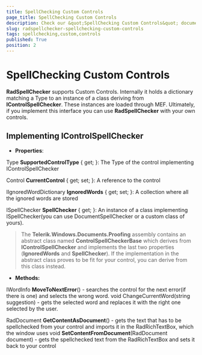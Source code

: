 ```yaml
---
title: SpellChecking Custom Controls
page_title: SpellChecking Custom Controls
description: Check our &quot;SpellChecking Custom Controls&quot; documentation article for the RadSpellChecker WPF control.
slug: radspellchecker-spellchecking-custom-controls
tags: spellchecking,custom,controls
published: True
position: 2
---
```


# SpellChecking Custom Controls




__RadSpellChecker__ supports Custom Controls. Internally it holds a dictionary matching a Type to an instance of a class deriving from __IControlSpellChecker__. These instances are loaded through MEF. Ultimately, if you implement this interface you can use __RadSpellChecker__ with your own controls.

##  __Implementing IControlSpellChecker__

* __Properties__:

Type __SupportedControlType__ { get; }: The Type of the control implementing IControlSpellChecker

Control __CurrentControl__ { get; set; }: A reference to the control

IIgnoredWordDictionary __IgnoredWords__ { get; set; }: A collection where all the ignored words are stored

ISpellChecker __SpellChecker__ { get; }: An instance of a class implementing ISpellChecker(you can use DocumentSpellChecker or a custom class of yours).  

> The __Telerik.Windows.Documents.Proofing__ assembly contains an abstract class named __ControlSpellCheckerBase__ which derives from __IControlSpellChecker__ and implements the last two properties (__IgnoredWords__ and __SpellChecker__). If the implementation in the abstract class proves to be fit for your control, you can derive from this class instead.

* __Methods:__

IWordInfo __MoveToNextError__() - searches the control for the next error(if there is one) and selects the wrong word.
void ChangeCurrentWord(string suggestion) - gets the selected word and replaces it with the right one selected by the user.

RadDocument __GetContentAsDocument__() - gets the text that has to be spellchecked from your control and imports it in the RadRichTextBox, which the window uses
void __SetContentFromDocument__(RadDocument document) - gets the spellchecked text from the RadRichTextBox and sets it back to your control

